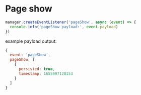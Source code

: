 # Page show

```js
manager.createEventListener('pageShow', async (event) => {
  console.info('pageShow payload:', event.payload)
})
```

example payload output:

```js
{
  event: 'pageShow',
  pageShow: [
    {
      persisted: true,
      timestamp: 1655997128153
    }
  ]
}
```
